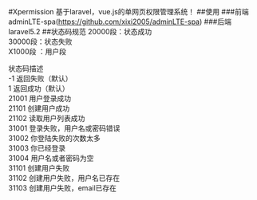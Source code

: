 #Xpermission
基于laravel，vue.js的单网页权限管理系统！
##使用
###前端
adminLTE-spa(https://github.com/xixi2005/adminLTE-spa)
###后端
laravel5.2
##状态码规范
20000段：状态成功<br>
30000段：状态失败<br>
X1000段 ：用户段<br>

状态码描述<br>
-1	    返回失败（默认）<br>
1	    返回成功（默认）<br>
21001	用户登录成功<br>
21101	创建用户成功<br>
21102	读取用户列表成功<br>
31001	登录失败，用户名或密码错误<br>
31002	你登陆失败的次数太多<br>
31003	你已经登录<br>
31004	用户名或者密码为空<br>
31101	创建用户失败<br>
31102	创建用户失败，用户名已存在<br>
31103	创建用户失败，email已存在<br>
